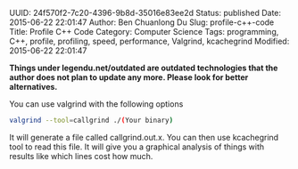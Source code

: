 UUID: 24f570f2-7c20-4396-9b8d-35016e83ee2d
Status: published
Date: 2015-06-22 22:01:47
Author: Ben Chuanlong Du
Slug: profile-c++-code
Title: Profile C++ Code
Category: Computer Science
Tags: programming, C++, profile, profiling, speed, performance, Valgrind, kcachegrind
Modified: 2015-06-22 22:01:47

**Things under legendu.net/outdated are outdated technologies that the author does not plan to update any more. Please look for better alternatives.**



You can use valgrind with the following options

```bash
valgrind --tool=callgrind ./(Your binary)
```

It will generate a file called callgrind.out.x. 
You can then use kcachegrind tool to read this file. 
It will give you a graphical analysis of things with results like which lines cost how much.
